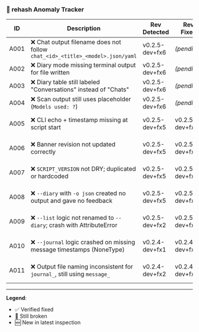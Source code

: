 ### 🐞 rehash Anomaly Tracker

| ID   | Description                                                                                  | Rev Detected        | Rev Fixed           | Status          |
|------|----------------------------------------------------------------------------------------------|---------------------|---------------------|------------------|
| A001 | ❌ Chat output filename does not follow `chat_<id>_<title>_<model>.json/yaml`                | v0.2.5-dev+fx6       | _(pending)_         | 🔴 Still broken  |
| A002 | ❌ Diary mode missing terminal output for file written                                       | v0.2.5-dev+fx6       | _(pending)_         | 🔴 Still broken  |
| A003 | ❌ Diary table still labeled "Conversations" instead of "Chats"                              | v0.2.5-dev+fx6       | _(pending)_         | 🔴 Still broken  |
| A004 | ❌ Scan output still uses placeholder (`Models used: ?`)                                     | v0.2.5-dev+fx6       | _(pending)_         | 🔴 Still broken  |
| A005 | ❌ CLI echo + timestamp missing at script start                                              | v0.2.5-dev+fx5       | v0.2.5-dev+fx6       | ✅ Verified fixed |
| A006 | ❌ Banner revision not updated correctly                                                     | v0.2.5-dev+fx5       | v0.2.5-dev+fx6       | ✅ Verified fixed |
| A007 | ❌ `SCRIPT_VERSION` not DRY; duplicated or hardcoded                                         | v0.2.5-dev+fx5       | v0.2.5-dev+fx6       | ✅ Verified fixed |
| A008 | ❌ `--diary` with `-o json` created no output and gave no feedback                           | v0.2.5-dev+fx5       | v0.2.5-dev+fx6       | ✅ Verified fixed |
| A009 | ❌ `--list` logic not renamed to `--diary`; crash with AttributeError                        | v0.2.5-dev+fx2       | v0.2.5-dev+fx3       | ✅ Verified fixed |
| A010 | ❌ `--journal` logic crashed on missing message timestamps (NoneType)                        | v0.2.4-dev+fx1       | v0.2.4-dev+fx2       | ✅ Verified fixed |
| A011 | ❌ Output file naming inconsistent for `journal_`, still using `message_`                    | v0.2.4-dev+fx2       | v0.2.4-dev+fx3       | ✅ Verified fixed |

---

**Legend**:
- ✅ Verified fixed
- 🔴 Still broken
- 🆕 New in latest inspection
```
